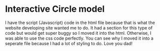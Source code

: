 # Interactive Circle model 

I have the script (Javascript) code in the html file because that is what the website developing site wanted me to do. It had a section for this type of code but would get super buggy so I moved it into the html. Otherwise, I was able to use the css code perfectly. You can see why I moved it into a seperate file because I had a lot of styling to do. Love you dad!
